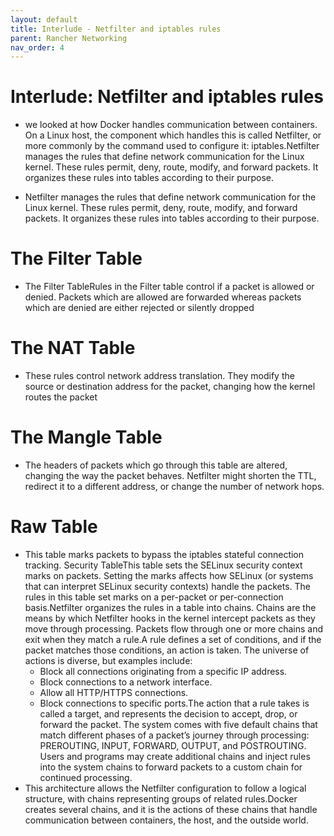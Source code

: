 ```yaml
---
layout: default
title: Interlude - Netfilter and iptables rules
parent: Rancher Networking
nav_order: 4
---
```




# Interlude: Netfilter and iptables rules

- we looked at how Docker handles communication between containers. On a Linux host, the component which handles this is called Netfilter, or more commonly by the command used to configure it: iptables.Netfilter manages the rules that define network communication for the Linux kernel. 
These rules permit, deny, route, modify, and forward packets. It organizes these rules into tables according to their purpose.

- Netfilter manages the rules that define network communication for the Linux kernel. 
These rules permit, deny, route, modify, and forward packets. It organizes these rules into tables according to their purpose. 

# The Filter Table

  - The Filter TableRules in the Filter table control if a packet is allowed or denied.
Packets which are allowed are forwarded whereas packets which are denied are either rejected or silently dropped


# The NAT Table

- These rules control network address translation. They modify the source or destination address for the packet, changing how the kernel routes the packet

# The Mangle Table
 
-  The headers of packets which go through this table are altered, changing the way the packet behaves. Netfilter might shorten the TTL, redirect it to a different address, or change the number of network hops.

# Raw Table

- This table marks packets to bypass the iptables stateful connection tracking. 
Security TableThis table sets the SELinux security context marks on packets. Setting the marks affects how SELinux (or systems that can interpret SELinux security contexts) handle the packets.
The rules in this table set marks on a per-packet or per-connection basis.Netfilter organizes the rules in a table into chains.
Chains are the means by which Netfilter hooks in the kernel intercept packets as they move through processing. Packets flow through one or more chains and 
exit when they match a rule.A rule defines a set of conditions, and if the packet matches those conditions, an action is taken. The universe of actions is diverse,
but examples include:
   - Block all connections originating from a specific IP address. <br>
   - Block connections to a network interface. <br>
   - Allow all HTTP/HTTPS connections.<br>
   - Block connections to specific ports.The action that a rule takes is called a target, and represents the decision to accept, drop, or forward the packet. 
The system comes with five default chains that match different phases of a packet’s journey through processing: PREROUTING, INPUT, FORWARD, OUTPUT,
and POSTROUTING. Users and programs may create additional chains and inject rules into the system chains to forward packets to a custom chain for 
continued processing. 
- This architecture allows the Netfilter configuration to follow a logical structure, with chains representing groups of 
related rules.Docker creates several chains, and it is the actions of these chains that handle communication between containers, the host, and the outside world.
